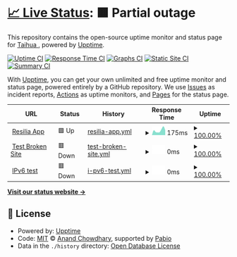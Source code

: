 # [📈 Live Status](https://TaihuaRubin.github.io/Resilia-App-Health): <!--live status--> **🟧 Partial outage**

This repository contains the open-source uptime monitor and status page for [Taihua ](https://www.linkedin.com/in/taihuarubin/), powered by [Upptime](https://github.com/upptime/upptime).

[![Uptime CI](https://github.com/TaihuaRubin/Resilia-App-Health/workflows/Uptime%20CI/badge.svg)](https://github.com/TaihuaRubin/Resilia-App-Health/actions?query=workflow%3A%22Uptime+CI%22)
[![Response Time CI](https://github.com/TaihuaRubin/Resilia-App-Health/workflows/Response%20Time%20CI/badge.svg)](https://github.com/TaihuaRubin/Resilia-App-Health/actions?query=workflow%3A%22Response+Time+CI%22)
[![Graphs CI](https://github.com/TaihuaRubin/Resilia-App-Health/workflows/Graphs%20CI/badge.svg)](https://github.com/TaihuaRubin/Resilia-App-Health/actions?query=workflow%3A%22Graphs+CI%22)
[![Static Site CI](https://github.com/TaihuaRubin/Resilia-App-Health/workflows/Static%20Site%20CI/badge.svg)](https://github.com/TaihuaRubin/Resilia-App-Health/actions?query=workflow%3A%22Static+Site+CI%22)
[![Summary CI](https://github.com/TaihuaRubin/Resilia-App-Health/workflows/Summary%20CI/badge.svg)](https://github.com/TaihuaRubin/Resilia-App-Health/actions?query=workflow%3A%22Summary+CI%22)

With [Upptime](https://upptime.js.org), you can get your own unlimited and free uptime monitor and status page, powered entirely by a GitHub repository. We use [Issues](https://github.com/TaihuaRubin/Resilia-App-Health/issues) as incident reports, [Actions](https://github.com/TaihuaRubin/Resilia-App-Health/actions) as uptime monitors, and [Pages](https://TaihuaRubin.github.io/Resilia-App-Health) for the status page.

<!--start: status pages-->
<!-- This summary is generated by Upptime (https://github.com/upptime/upptime) -->
<!-- Do not edit this manually, your changes will be overwritten -->
<!-- prettier-ignore -->
| URL | Status | History | Response Time | Uptime |
| --- | ------ | ------- | ------------- | ------ |
| <img alt="" src="https://icons.duckduckgo.com/ip3/app.resilia.com.ico" height="13"> [Resilia App](https://app.resilia.com) | 🟩 Up | [resilia-app.yml](https://github.com/TaihuaRubin/Resilia-App-Health/commits/HEAD/history/resilia-app.yml) | <details><summary><img alt="Response time graph" src="./graphs/resilia-app/response-time-week.png" height="20"> 175ms</summary><br><a href="https://TaihuaRubin.github.io/Resilia-App-Health/history/resilia-app"><img alt="Response time 226" src="https://img.shields.io/endpoint?url=https%3A%2F%2Fraw.githubusercontent.com%2FTaihuaRubin%2FResilia-App-Health%2FHEAD%2Fapi%2Fresilia-app%2Fresponse-time.json"></a><br><a href="https://TaihuaRubin.github.io/Resilia-App-Health/history/resilia-app"><img alt="24-hour response time 136" src="https://img.shields.io/endpoint?url=https%3A%2F%2Fraw.githubusercontent.com%2FTaihuaRubin%2FResilia-App-Health%2FHEAD%2Fapi%2Fresilia-app%2Fresponse-time-day.json"></a><br><a href="https://TaihuaRubin.github.io/Resilia-App-Health/history/resilia-app"><img alt="7-day response time 175" src="https://img.shields.io/endpoint?url=https%3A%2F%2Fraw.githubusercontent.com%2FTaihuaRubin%2FResilia-App-Health%2FHEAD%2Fapi%2Fresilia-app%2Fresponse-time-week.json"></a><br><a href="https://TaihuaRubin.github.io/Resilia-App-Health/history/resilia-app"><img alt="30-day response time 197" src="https://img.shields.io/endpoint?url=https%3A%2F%2Fraw.githubusercontent.com%2FTaihuaRubin%2FResilia-App-Health%2FHEAD%2Fapi%2Fresilia-app%2Fresponse-time-month.json"></a><br><a href="https://TaihuaRubin.github.io/Resilia-App-Health/history/resilia-app"><img alt="1-year response time 226" src="https://img.shields.io/endpoint?url=https%3A%2F%2Fraw.githubusercontent.com%2FTaihuaRubin%2FResilia-App-Health%2FHEAD%2Fapi%2Fresilia-app%2Fresponse-time-year.json"></a></details> | <details><summary><a href="https://TaihuaRubin.github.io/Resilia-App-Health/history/resilia-app">100.00%</a></summary><a href="https://TaihuaRubin.github.io/Resilia-App-Health/history/resilia-app"><img alt="All-time uptime 100.00%" src="https://img.shields.io/endpoint?url=https%3A%2F%2Fraw.githubusercontent.com%2FTaihuaRubin%2FResilia-App-Health%2FHEAD%2Fapi%2Fresilia-app%2Fuptime.json"></a><br><a href="https://TaihuaRubin.github.io/Resilia-App-Health/history/resilia-app"><img alt="24-hour uptime 100.00%" src="https://img.shields.io/endpoint?url=https%3A%2F%2Fraw.githubusercontent.com%2FTaihuaRubin%2FResilia-App-Health%2FHEAD%2Fapi%2Fresilia-app%2Fuptime-day.json"></a><br><a href="https://TaihuaRubin.github.io/Resilia-App-Health/history/resilia-app"><img alt="7-day uptime 100.00%" src="https://img.shields.io/endpoint?url=https%3A%2F%2Fraw.githubusercontent.com%2FTaihuaRubin%2FResilia-App-Health%2FHEAD%2Fapi%2Fresilia-app%2Fuptime-week.json"></a><br><a href="https://TaihuaRubin.github.io/Resilia-App-Health/history/resilia-app"><img alt="30-day uptime 100.00%" src="https://img.shields.io/endpoint?url=https%3A%2F%2Fraw.githubusercontent.com%2FTaihuaRubin%2FResilia-App-Health%2FHEAD%2Fapi%2Fresilia-app%2Fuptime-month.json"></a><br><a href="https://TaihuaRubin.github.io/Resilia-App-Health/history/resilia-app"><img alt="1-year uptime 100.00%" src="https://img.shields.io/endpoint?url=https%3A%2F%2Fraw.githubusercontent.com%2FTaihuaRubin%2FResilia-App-Health%2FHEAD%2Fapi%2Fresilia-app%2Fuptime-year.json"></a></details>
| <img alt="" src="https://icons.duckduckgo.com/ip3/thissitedoesnotexist.koj.co.ico" height="13"> [Test Broken Site](https://thissitedoesnotexist.koj.co) | 🟥 Down | [test-broken-site.yml](https://github.com/TaihuaRubin/Resilia-App-Health/commits/HEAD/history/test-broken-site.yml) | <details><summary><img alt="Response time graph" src="./graphs/test-broken-site/response-time-week.png" height="20"> 0ms</summary><br><a href="https://TaihuaRubin.github.io/Resilia-App-Health/history/test-broken-site"><img alt="Response time 0" src="https://img.shields.io/endpoint?url=https%3A%2F%2Fraw.githubusercontent.com%2FTaihuaRubin%2FResilia-App-Health%2FHEAD%2Fapi%2Ftest-broken-site%2Fresponse-time.json"></a><br><a href="https://TaihuaRubin.github.io/Resilia-App-Health/history/test-broken-site"><img alt="24-hour response time 0" src="https://img.shields.io/endpoint?url=https%3A%2F%2Fraw.githubusercontent.com%2FTaihuaRubin%2FResilia-App-Health%2FHEAD%2Fapi%2Ftest-broken-site%2Fresponse-time-day.json"></a><br><a href="https://TaihuaRubin.github.io/Resilia-App-Health/history/test-broken-site"><img alt="7-day response time 0" src="https://img.shields.io/endpoint?url=https%3A%2F%2Fraw.githubusercontent.com%2FTaihuaRubin%2FResilia-App-Health%2FHEAD%2Fapi%2Ftest-broken-site%2Fresponse-time-week.json"></a><br><a href="https://TaihuaRubin.github.io/Resilia-App-Health/history/test-broken-site"><img alt="30-day response time 0" src="https://img.shields.io/endpoint?url=https%3A%2F%2Fraw.githubusercontent.com%2FTaihuaRubin%2FResilia-App-Health%2FHEAD%2Fapi%2Ftest-broken-site%2Fresponse-time-month.json"></a><br><a href="https://TaihuaRubin.github.io/Resilia-App-Health/history/test-broken-site"><img alt="1-year response time 0" src="https://img.shields.io/endpoint?url=https%3A%2F%2Fraw.githubusercontent.com%2FTaihuaRubin%2FResilia-App-Health%2FHEAD%2Fapi%2Ftest-broken-site%2Fresponse-time-year.json"></a></details> | <details><summary><a href="https://TaihuaRubin.github.io/Resilia-App-Health/history/test-broken-site">100.00%</a></summary><a href="https://TaihuaRubin.github.io/Resilia-App-Health/history/test-broken-site"><img alt="All-time uptime 100.00%" src="https://img.shields.io/endpoint?url=https%3A%2F%2Fraw.githubusercontent.com%2FTaihuaRubin%2FResilia-App-Health%2FHEAD%2Fapi%2Ftest-broken-site%2Fuptime.json"></a><br><a href="https://TaihuaRubin.github.io/Resilia-App-Health/history/test-broken-site"><img alt="24-hour uptime 100.00%" src="https://img.shields.io/endpoint?url=https%3A%2F%2Fraw.githubusercontent.com%2FTaihuaRubin%2FResilia-App-Health%2FHEAD%2Fapi%2Ftest-broken-site%2Fuptime-day.json"></a><br><a href="https://TaihuaRubin.github.io/Resilia-App-Health/history/test-broken-site"><img alt="7-day uptime 100.00%" src="https://img.shields.io/endpoint?url=https%3A%2F%2Fraw.githubusercontent.com%2FTaihuaRubin%2FResilia-App-Health%2FHEAD%2Fapi%2Ftest-broken-site%2Fuptime-week.json"></a><br><a href="https://TaihuaRubin.github.io/Resilia-App-Health/history/test-broken-site"><img alt="30-day uptime 100.00%" src="https://img.shields.io/endpoint?url=https%3A%2F%2Fraw.githubusercontent.com%2FTaihuaRubin%2FResilia-App-Health%2FHEAD%2Fapi%2Ftest-broken-site%2Fuptime-month.json"></a><br><a href="https://TaihuaRubin.github.io/Resilia-App-Health/history/test-broken-site"><img alt="1-year uptime 100.00%" src="https://img.shields.io/endpoint?url=https%3A%2F%2Fraw.githubusercontent.com%2FTaihuaRubin%2FResilia-App-Health%2FHEAD%2Fapi%2Ftest-broken-site%2Fuptime-year.json"></a></details>
| <img alt="" src="https://icons.duckduckgo.com/ip3/null.ico" height="13"> [IPv6 test](forwardemail.net) | 🟥 Down | [i-pv6-test.yml](https://github.com/TaihuaRubin/Resilia-App-Health/commits/HEAD/history/i-pv6-test.yml) | <details><summary><img alt="Response time graph" src="./graphs/i-pv6-test/response-time-week.png" height="20"> 0ms</summary><br><a href="https://TaihuaRubin.github.io/Resilia-App-Health/history/i-pv6-test"><img alt="Response time 0" src="https://img.shields.io/endpoint?url=https%3A%2F%2Fraw.githubusercontent.com%2FTaihuaRubin%2FResilia-App-Health%2FHEAD%2Fapi%2Fi-pv6-test%2Fresponse-time.json"></a><br><a href="https://TaihuaRubin.github.io/Resilia-App-Health/history/i-pv6-test"><img alt="24-hour response time 0" src="https://img.shields.io/endpoint?url=https%3A%2F%2Fraw.githubusercontent.com%2FTaihuaRubin%2FResilia-App-Health%2FHEAD%2Fapi%2Fi-pv6-test%2Fresponse-time-day.json"></a><br><a href="https://TaihuaRubin.github.io/Resilia-App-Health/history/i-pv6-test"><img alt="7-day response time 0" src="https://img.shields.io/endpoint?url=https%3A%2F%2Fraw.githubusercontent.com%2FTaihuaRubin%2FResilia-App-Health%2FHEAD%2Fapi%2Fi-pv6-test%2Fresponse-time-week.json"></a><br><a href="https://TaihuaRubin.github.io/Resilia-App-Health/history/i-pv6-test"><img alt="30-day response time 0" src="https://img.shields.io/endpoint?url=https%3A%2F%2Fraw.githubusercontent.com%2FTaihuaRubin%2FResilia-App-Health%2FHEAD%2Fapi%2Fi-pv6-test%2Fresponse-time-month.json"></a><br><a href="https://TaihuaRubin.github.io/Resilia-App-Health/history/i-pv6-test"><img alt="1-year response time 0" src="https://img.shields.io/endpoint?url=https%3A%2F%2Fraw.githubusercontent.com%2FTaihuaRubin%2FResilia-App-Health%2FHEAD%2Fapi%2Fi-pv6-test%2Fresponse-time-year.json"></a></details> | <details><summary><a href="https://TaihuaRubin.github.io/Resilia-App-Health/history/i-pv6-test">100.00%</a></summary><a href="https://TaihuaRubin.github.io/Resilia-App-Health/history/i-pv6-test"><img alt="All-time uptime 100.00%" src="https://img.shields.io/endpoint?url=https%3A%2F%2Fraw.githubusercontent.com%2FTaihuaRubin%2FResilia-App-Health%2FHEAD%2Fapi%2Fi-pv6-test%2Fuptime.json"></a><br><a href="https://TaihuaRubin.github.io/Resilia-App-Health/history/i-pv6-test"><img alt="24-hour uptime 100.00%" src="https://img.shields.io/endpoint?url=https%3A%2F%2Fraw.githubusercontent.com%2FTaihuaRubin%2FResilia-App-Health%2FHEAD%2Fapi%2Fi-pv6-test%2Fuptime-day.json"></a><br><a href="https://TaihuaRubin.github.io/Resilia-App-Health/history/i-pv6-test"><img alt="7-day uptime 100.00%" src="https://img.shields.io/endpoint?url=https%3A%2F%2Fraw.githubusercontent.com%2FTaihuaRubin%2FResilia-App-Health%2FHEAD%2Fapi%2Fi-pv6-test%2Fuptime-week.json"></a><br><a href="https://TaihuaRubin.github.io/Resilia-App-Health/history/i-pv6-test"><img alt="30-day uptime 100.00%" src="https://img.shields.io/endpoint?url=https%3A%2F%2Fraw.githubusercontent.com%2FTaihuaRubin%2FResilia-App-Health%2FHEAD%2Fapi%2Fi-pv6-test%2Fuptime-month.json"></a><br><a href="https://TaihuaRubin.github.io/Resilia-App-Health/history/i-pv6-test"><img alt="1-year uptime 100.00%" src="https://img.shields.io/endpoint?url=https%3A%2F%2Fraw.githubusercontent.com%2FTaihuaRubin%2FResilia-App-Health%2FHEAD%2Fapi%2Fi-pv6-test%2Fuptime-year.json"></a></details>

<!--end: status pages-->

[**Visit our status website →**](https://TaihuaRubin.github.io/Resilia-App-Health)

## 📄 License

- Powered by: [Upptime](https://github.com/upptime/upptime)
- Code: [MIT](./LICENSE) © [Anand Chowdhary](https://anandchowdhary.com), supported by [Pabio](https://pabio.com)
- Data in the `./history` directory: [Open Database License](https://opendatacommons.org/licenses/odbl/1-0/)
